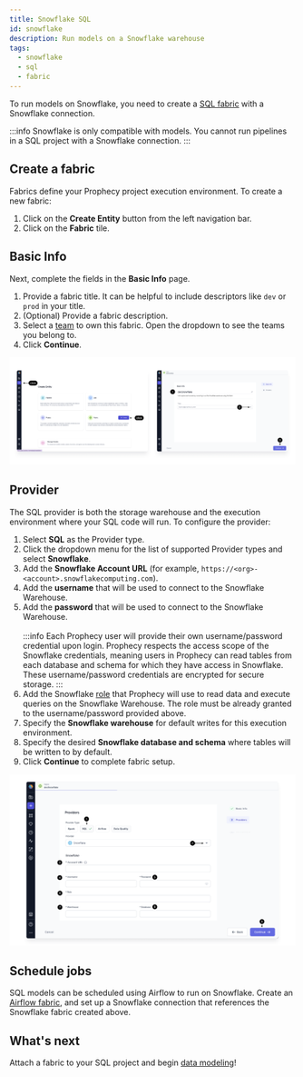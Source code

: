 ```yaml
---
title: Snowflake SQL
id: snowflake
description: Run models on a Snowflake warehouse
tags:
  - snowflake
  - sql
  - fabric
---
```


To run models on Snowflake, you need to create a [SQL fabric](/administration/fabrics/sql-fabrics/Fabrics) with a Snowflake connection.

:::info
Snowflake is only compatible with models. You cannot run pipelines in a SQL project with a Snowflake connection.
:::

## Create a fabric

Fabrics define your Prophecy project execution environment. To create a new fabric:

1. Click on the **Create Entity** button from the left navigation bar.
1. Click on the **Fabric** tile.

## Basic Info

Next, complete the fields in the **Basic Info** page.

1. Provide a fabric title. It can be helpful to include descriptors like `dev` or `prod` in your title.
1. (Optional) Provide a fabric description.
1. Select a [team](/administration/teams-users/team-based-access) to own this fabric. Open the dropdown to see the teams you belong to.
1. Click **Continue**.

![SFBasicInfo](./img/SnowflakeFabric1.png)

## Provider

The SQL provider is both the storage warehouse and the execution environment where your SQL code will run. To configure the provider:

1. Select **SQL** as the Provider type.
1. Click the dropdown menu for the list of supported Provider types and select **Snowflake**.
1. Add the **Snowflake Account URL** (for example, `https://<org>-<account>.snowflakecomputing.com`).
1. Add the **username** that will be used to connect to the Snowflake Warehouse.
1. Add the **password** that will be used to connect to the Snowflake Warehouse. <br/><br/>
   :::info
   Each Prophecy user will provide their own username/password credential upon login. Prophecy respects the access scope of the Snowflake credentials, meaning users in Prophecy can read tables from each database and schema for which they have access in Snowflake. These username/password credentials are encrypted for secure storage.
   :::
1. Add the Snowflake [role](https://docs.snowflake.com/en/user-guide/security-access-control-overview#roles) that Prophecy will use to read data and execute queries on the Snowflake Warehouse. The role must be already granted to the username/password provided above.
1. Specify the **Snowflake warehouse** for default writes for this execution environment.
1. Specify the desired **Snowflake database and schema** where tables will be written to by default.
1. Click **Continue** to complete fabric setup.

![SFProvider](./img/SnowflakeFabric2.png)

## Schedule jobs

SQL models can be scheduled using Airflow to run on Snowflake. Create an [Airflow fabric](docs/administration/fabrics/airflow-fabrics/airflow-fabrics.md), and set up a Snowflake connection that references the Snowflake fabric created above.

## What's next

Attach a fabric to your SQL project and begin [data modeling](/engineers/models)!
